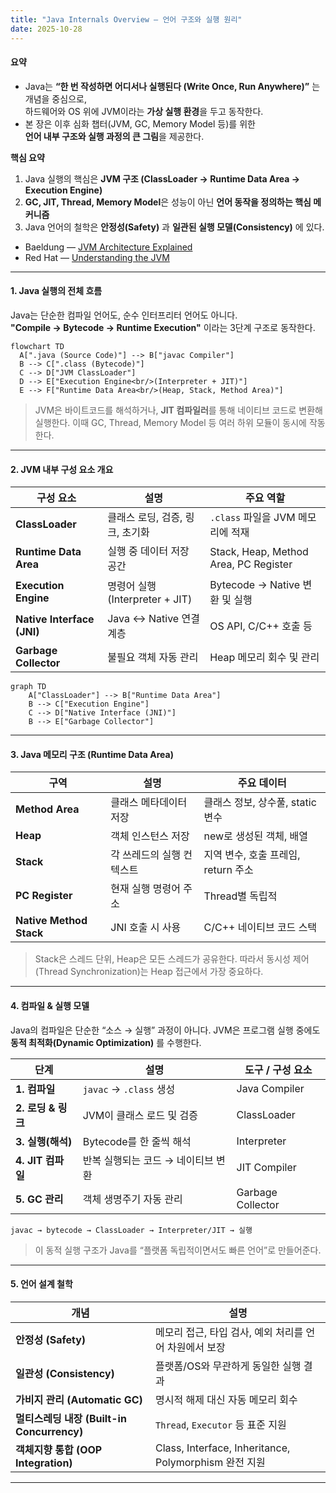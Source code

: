```yaml
---
title: "Java Internals Overview — 언어 구조와 실행 원리"
date: 2025-10-28
---
```


#### 요약

- Java는 **“한 번 작성하면 어디서나 실행된다 (Write Once, Run Anywhere)”** 는 개념을 중심으로,  
  하드웨어와 OS 위에 JVM이라는 **가상 실행 환경**을 두고 동작한다.  
- 본 장은 이후 심화 챕터(JVM, GC, Memory Model 등)를 위한  
  **언어 내부 구조와 실행 과정의 큰 그림**을 제공한다.

**핵심 요약**
1. Java 실행의 핵심은 **JVM 구조 (ClassLoader → Runtime Data Area → Execution Engine)**  
2. **GC, JIT, Thread, Memory Model**은 성능이 아닌 **언어 동작을 정의하는 핵심 메커니즘**  
3. Java 언어의 철학은 **안정성(Safety)** 과 **일관된 실행 모델(Consistency)** 에 있다.  

* Baeldung — [JVM Architecture Explained](https://www.baeldung.com/jvm-architecture)
* Red Hat — [Understanding the JVM](https://developers.redhat.com/articles/understanding-jvm)


---

#### 1. Java 실행의 전체 흐름

Java는 단순한 컴파일 언어도, 순수 인터프리터 언어도 아니다.  
**"Compile → Bytecode → Runtime Execution"** 이라는 3단계 구조로 동작한다.

```mermaid
flowchart TD
  A[".java (Source Code)"] --> B["javac Compiler"]
  B --> C[".class (Bytecode)"]
  C --> D["JVM ClassLoader"]
  D --> E["Execution Engine<br/>(Interpreter + JIT)"]
  E --> F["Runtime Data Area<br/>(Heap, Stack, Method Area)"]
```

> JVM은 바이트코드를 해석하거나, **JIT 컴파일러**를 통해 네이티브 코드로 변환해 실행한다.
> 이때 GC, Thread, Memory Model 등 여러 하위 모듈이 동시에 작동한다.

---

#### 2. JVM 내부 구성 요소 개요

| 구성 요소                      | 설명                         | 주요 역할                                 |
| -------------------------- | -------------------------- | ------------------------------------- |
| **ClassLoader**            | 클래스 로딩, 검증, 링크, 초기화        | `.class` 파일을 JVM 메모리에 적재              |
| **Runtime Data Area**      | 실행 중 데이터 저장 공간             | Stack, Heap, Method Area, PC Register |
| **Execution Engine**       | 명령어 실행 (Interpreter + JIT) | Bytecode → Native 변환 및 실행             |
| **Native Interface (JNI)** | Java ↔ Native 연결 계층        | OS API, C/C++ 호출 등                    |
| **Garbage Collector**      | 불필요 객체 자동 관리               | Heap 메모리 회수 및 관리                      |

```mermaid
graph TD
    A["ClassLoader"] --> B["Runtime Data Area"]
    B --> C["Execution Engine"]
    C --> D["Native Interface (JNI)"]
    B --> E["Garbage Collector"]
```

---

#### 3. Java 메모리 구조 (Runtime Data Area)

| 구역                      | 설명             | 주요 데이터                   |
| ----------------------- | -------------- | ------------------------ |
| **Method Area**         | 클래스 메타데이터 저장   | 클래스 정보, 상수풀, static 변수   |
| **Heap**                | 객체 인스턴스 저장     | new로 생성된 객체, 배열          |
| **Stack**               | 각 쓰레드의 실행 컨텍스트 | 지역 변수, 호출 프레임, return 주소 |
| **PC Register**         | 현재 실행 명령어 주소   | Thread별 독립적              |
| **Native Method Stack** | JNI 호출 시 사용    | C/C++ 네이티브 코드 스택         |

> Stack은 스레드 단위, Heap은 모든 스레드가 공유한다.
> 따라서 동시성 제어(Thread Synchronization)는 Heap 접근에서 가장 중요하다.

---

#### 4. 컴파일 & 실행 모델

Java의 컴파일은 단순한 “소스 → 실행” 과정이 아니다.
JVM은 프로그램 실행 중에도 **동적 최적화(Dynamic Optimization)** 를 수행한다.

| 단계             | 설명                    | 도구 / 구성 요소        |
| -------------- | --------------------- | ----------------- |
| **1. 컴파일**     | `javac` → `.class` 생성 | Java Compiler     |
| **2. 로딩 & 링크** | JVM이 클래스 로드 및 검증      | ClassLoader       |
| **3. 실행(해석)**  | Bytecode를 한 줄씩 해석     | Interpreter       |
| **4. JIT 컴파일** | 반복 실행되는 코드 → 네이티브 변환  | JIT Compiler      |
| **5. GC 관리**   | 객체 생명주기 자동 관리         | Garbage Collector |

```plaintext
javac → bytecode → ClassLoader → Interpreter/JIT → 실행
```

> 이 동적 실행 구조가 Java를 “플랫폼 독립적이면서도 빠른 언어”로 만들어준다.

---

#### 5. 언어 설계 철학

| 개념                                  | 설명                                                |
| ----------------------------------- | ------------------------------------------------- |
| **안정성 (Safety)**                    | 메모리 접근, 타입 검사, 예외 처리를 언어 차원에서 보장                  |
| **일관성 (Consistency)**               | 플랫폼/OS와 무관하게 동일한 실행 결과                            |
| **가비지 관리 (Automatic GC)**           | 명시적 해제 대신 자동 메모리 회수                               |
| **멀티스레딩 내장 (Built-in Concurrency)** | `Thread`, `Executor` 등 표준 지원                      |
| **객체지향 통합 (OOP Integration)**       | Class, Interface, Inheritance, Polymorphism 완전 지원 |

---
